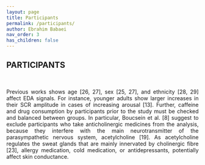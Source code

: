```yaml
---
layout: page
title: Participants
permalink: /participants/
author: Ebrahim Babaei
nav_order: 3
has_children: false
---
```


## PARTICIPANTS
<br>
<p align="justify">
Previous works shows age [26, 27], sex [25, 27], and ethnicity [28, 29] affect EDA signals. For instance, younger adults show
larger increases in their SCR amplitude in cases of increasing arousal [13]. Further, caffeine and drug consumption
by participants prior to the study must be checked and balanced between groups. In particular, Boucsein et al. [8]
suggest to exclude participants who take anticholinergic medicines from the analysis, because they interfere with
the main neurotransmitter of the parasympathetic nervous system, acetylcholine [19]. As
acetylcholine regulates the sweat glands that are mainly innervated by cholinergic fibre [23], allergy
    medication, cold medication, or antidepressants, potentially affect skin conductance.</p>